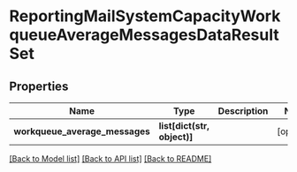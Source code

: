 # ReportingMailSystemCapacityWorkqueueAverageMessagesDataResultSet

## Properties
Name | Type | Description | Notes
------------ | ------------- | ------------- | -------------
**workqueue_average_messages** | **list[dict(str, object)]** |  | [optional] 

[[Back to Model list]](../README.md#documentation-for-models) [[Back to API list]](../README.md#documentation-for-api-endpoints) [[Back to README]](../README.md)

